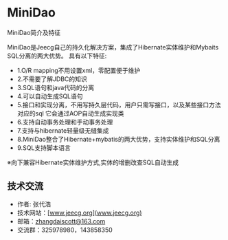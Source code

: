 MiniDao
=======


MiniDao简介及特征

MiniDao是Jeecg自己的持久化解决方案，集成了Hibernate实体维护和Mybaits SQL分离的两大优势。 具有以下特征:

* 1.O/R mapping不用设置xml，零配置便于维护
* 2.不需要了解JDBC的知识
* 3.SQL语句和java代码的分离
* 4.可以自动生成SQL语句
* 5.接口和实现分离，不用写持久层代码，用户只需写接口，以及某些接口方法对应的sql 它会通过AOP自动生成实现类
* 6.支持自动事务处理和手动事务处理
* 7.支持与hibernate轻量级无缝集成
* 8.MiniDao整合了Hibernate+mybatis的两大优势，支持实体维护和SQL分离
* 9.SQL支持脚本语言

※向下兼容Hibernate实体维护方式,实体的增删改查SQL自动生成

技术交流
-----------------------------------
* 作者: 张代浩
* 技术网站：[www.jeecg.org](www.jeecg.org)
* 邮箱：zhangdaiscott@163.com
* 交流群：325978980，143858350
